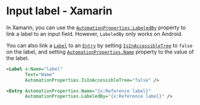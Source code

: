 # Input label - Xamarin

In Xamarin, you can use the [`AutomationProperties.LabeledBy`](https://learn.microsoft.com/en-us/xamarin/xamarin-forms/app-fundamentals/accessibility/automation-properties#automationpropertieslabeledby) property to link a label to an input field. However, `LabeledBy` only works on Android.

You can also link a [`Label`](https://learn.microsoft.com/en-us/xamarin/xamarin-forms/user-interface/text/label) to an [`Entry`](https://learn.microsoft.com/en-us/xamarin/xamarin-forms/user-interface/text/entry) by setting [`IsInAccessibleTree`](https://docs.microsoft.com/en-us/xamarin/xamarin-forms/app-fundamentals/accessibility/automation-properties#automationpropertiesisinaccessibletree) to `false` on the label, and setting [`AutomationProperties.Name`](https://docs.microsoft.com/en-us/xamarin/xamarin-forms/app-fundamentals/accessibility/automation-properties#automationpropertiesname) property to the value of the label.

```xml
<Label x:Name="label"
       Text="Name"
       AutomationProperties.IsInAccessibleTree="false" />

<Entry AutomationProperties.Name="{x:Reference label}"
       AutomationProperties.LabeledBy="{x:Reference label}" />
```
